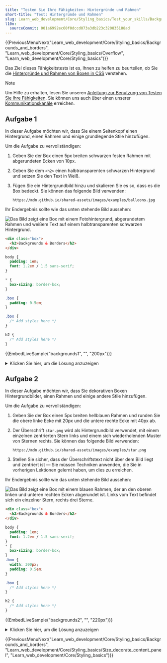 ```yaml
---
title: "Testen Sie Ihre Fähigkeiten: Hintergründe und Rahmen"
short-title: "Test: Hintergründe und Rahmen"
slug: Learn_web_development/Core/Styling_basics/Test_your_skills/Backgrounds_and_borders
l10n:
  sourceCommit: 001a6992ec60f0dccd073a3db223c320835188ad
---
```


{{PreviousMenuNext("Learn_web_development/Core/Styling_basics/Backgrounds_and_borders", "Learn_web_development/Core/Styling_basics/Overflow", "Learn_web_development/Core/Styling_basics")}}

Das Ziel dieses Fähigkeitstests ist es, Ihnen zu helfen zu beurteilen, ob Sie die [Hintergründe und Rahmen von Boxen in CSS](/de/docs/Learn_web_development/Core/Styling_basics/Backgrounds_and_borders) verstehen.

> [!NOTE]
> Um Hilfe zu erhalten, lesen Sie unseren [Anleitung zur Benutzung von Testen Sie Ihre Fähigkeiten](/de/docs/Learn_web_development#test_your_skills). Sie können uns auch über einen unserer [Kommunikationskanäle](/de/docs/MDN/Community/Communication_channels) erreichen.

## Aufgabe 1

In dieser Aufgabe möchten wir, dass Sie einem Seitenkopf einen Hintergrund, einen Rahmen und einige grundlegende Stile hinzufügen.

Um die Aufgabe zu vervollständigen:

1. Geben Sie der Box einen 5px breiten schwarzen festen Rahmen mit abgerundeten Ecken von 10px.
2. Geben Sie dem `<h2>` einen halbtransparenten schwarzen Hintergrund und setzen Sie den Text in Weiß.
3. Fügen Sie ein Hintergrundbild hinzu und skalieren Sie es so, dass es die Box bedeckt. Sie können das folgende Bild verwenden:

   ```plain
   https://mdn.github.io/shared-assets/images/examples/balloons.jpg
   ```

Ihr Endergebnis sollte wie das unten stehende Bild aussehen:

![Das Bild zeigt eine Box mit einem Fotohintergrund, abgerundetem Rahmen und weißem Text auf einem halbtransparenten schwarzen Hintergrund.](backgrounds-task1.png)

```html live-sample___backgrounds1
<div class="box">
  <h2>Backgrounds & Borders</h2>
</div>
```

```css live-sample___backgrounds1
body {
  padding: 1em;
  font: 1.2em / 1.5 sans-serif;
}

* {
  box-sizing: border-box;
}

.box {
  padding: 0.5em;
}

.box {
  /* Add styles here */
}

h2 {
  /* Add styles here */
}
```

{{EmbedLiveSample("backgrounds1", "", "200px")}}

<details>
<summary>Klicken Sie hier, um die Lösung anzuzeigen</summary>

Sie sollten `border`, `border-radius`, `background-image` und `background-size` verwenden und verstehen, wie man RGB-Farben nutzt, um eine Hintergrundfarbe teilweise transparent zu machen:

```css
.box {
  border: 5px solid black;
  border-radius: 10px;
  background-image: url("https://mdn.github.io/shared-assets/images/examples/balloons.jpg");
  background-size: cover;
}

h2 {
  background-color: rgb(0 0 0 / 50%);
  color: white;
}
```

</details>

## Aufgabe 2

In dieser Aufgabe möchten wir, dass Sie dekorativen Boxen Hintergrundbilder, einen Rahmen und einige andere Stile hinzufügen.

Um die Aufgabe zu vervollständigen:

1. Geben Sie der Box einen 5px breiten hellblauen Rahmen und runden Sie die obere linke Ecke mit 20px und die untere rechte Ecke mit 40px ab.
2. Der Überschrift `star.png` wird als Hintergrundbild verwendet, mit einem einzelnen zentrierten Stern links und einem sich wiederholenden Muster von Sternen rechts.
   Sie können das folgende Bild verwenden:

   ```plain
   https://mdn.github.io/shared-assets/images/examples/star.png
   ```

3. Stellen Sie sicher, dass der Überschriftstext nicht über dem Bild liegt und zentriert ist — Sie müssen Techniken anwenden, die Sie in vorherigen Lektionen gelernt haben, um dies zu erreichen.

Ihr Endergebnis sollte wie das unten stehende Bild aussehen:

![Das Bild zeigt eine Box mit einem blauen Rahmen, der an den oberen linken und unteren rechten Ecken abgerundet ist. Links vom Text befindet sich ein einzelner Stern, rechts drei Sterne.](backgrounds-task2.png)

```html live-sample___backgrounds2
<div class="box">
  <h2>Backgrounds & Borders</h2>
</div>
```

```css live-sample___backgrounds2
body {
  padding: 1em;
  font: 1.2em / 1.5 sans-serif;
}
* {
  box-sizing: border-box;
}
.box {
  width: 300px;
  padding: 0.5em;
}

.box {
  /* Add styles here */
}

h2 {
  /* Add styles here */
}
```

{{EmbedLiveSample("backgrounds2", "", "220px")}}

<details>
<summary>Klicken Sie hier, um die Lösung anzuzeigen</summary>

Sie müssen der Überschrift Padding hinzufügen, damit sie nicht das Sternbild überlagert - dies verweist auf das Lernen aus der früheren [Boxmodell-Lektion](/de/docs/Learn_web_development/Core/Styling_basics/Box_model).
Der Text sollte mit der Eigenschaft `text-align` ausgerichtet werden:

```css
.box {
  border: 5px solid lightblue;
  border-top-left-radius: 20px;
  border-bottom-right-radius: 40px;
}

h2 {
  padding: 0 40px;
  text-align: center;
  background:
    url("https://mdn.github.io/shared-assets/images/examples/star.png")
      no-repeat left center,
    url("https://mdn.github.io/shared-assets/images/examples/star.png") repeat-y
      right center;
}
```

</details>

{{PreviousMenuNext("Learn_web_development/Core/Styling_basics/Backgrounds_and_borders", "Learn_web_development/Core/Styling_basics/Size_decorate_content_panel", "Learn_web_development/Core/Styling_basics")}}
